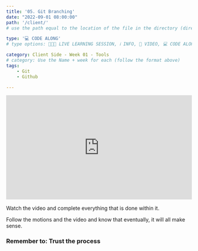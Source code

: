 ```yaml
---
title: '05. Git Branching'
date: "2022-09-01 08:00:00"
path: '/client/'
# use the path equal to the location of the file in the directory (directory structure)

type: '💻 CODE ALONG'
# type options: 👩🏽‍🏫 LIVE LEARNING SESSION, ℹ️ INFO, 🎥 VIDEO, 💻 CODE ALONG, 🥼LAB, ↩️ REVIEW/NOTES, 👥 GROUP LEARNING, 👷🏼‍♂️ GROUP PROJECT, 🧠 ASSESSMENT, 📝 ASSIGNMENT

category: Client Side - Week 01 - Tools
# category: Use the Name + week for each (follow the format above)
tags: 
    - Git
    - Github

---
```

<div style="padding:56.2% 0 0 0;position:relative;"><iframe src="https://player.vimeo.com/video/573665344?h=505f26901e&amp;badge=0&amp;autopause=0&amp;player_id=0&amp;app_id=58479" frameborder="0" allow="autoplay; fullscreen; picture-in-picture" allowfullscreen style="position:absolute;top:0;left:0;width:100%;height:100%;" title="Git Branching"></iframe></div><script src="https://player.vimeo.com/api/player.js"></script>

Watch the video and complete everything that is done within it.

Follow the motions and the video and know that eventually, it will all make sense.

### Remember to: Trust the process
